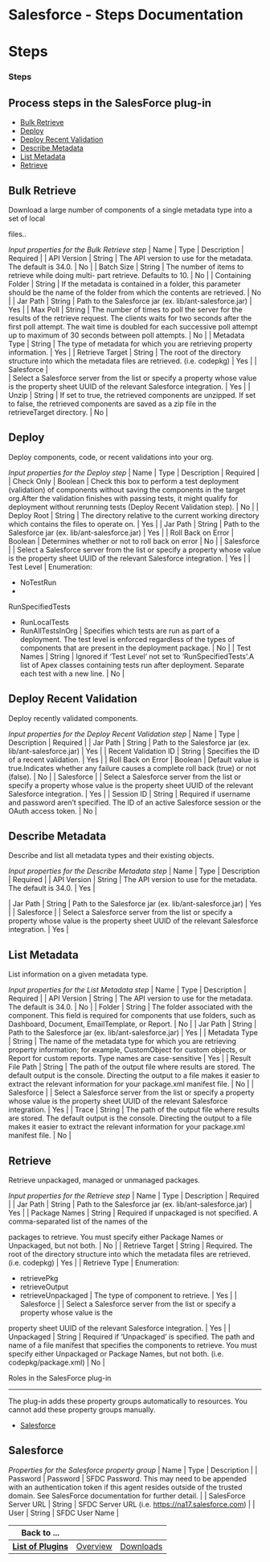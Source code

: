 
Salesforce - Steps Documentation
================================

# Steps




### Steps




 




Process steps in the SalesForce plug-in
---------------------------------------


* [Bulk 
Retrieve](#bulk_retrieve)
* [Deploy](#deploy)
* [Deploy Recent Validation](#deploy_recent_validation)
* [Describe 
Metadata](#describe_metadata)
* [List Metadata](#list_metadata)
* [Retrieve](#retrieve)




Bulk Retrieve
-------------



Download a large number of components of a single metadata type into a set of local  

files..




*Input properties 
for the Bulk Retrieve step*  | Name | Type | Description | Required |
| API Version | String | The API version to use 
for the metadata. The default is 34.0. | No |
| Batch Size | String | The number of items to retrieve while doing multi-
part retrieve. Defaults to 10. | No |
| Containing Folder | String | If the metadata is contained in a folder, this 
parameter should be the name of the
folder from which the contents are retrieved. | No |
| Jar Path | String | Path to 
the Salesforce jar (ex. lib/ant-salesforce.jar) | Yes |
| Max Poll | String | The number of times to poll the server for
 the results of the retrieve request. The
clients waits for two seconds after the first poll attempt. The wait time is 
doubled
for each successive poll attempt up to maximum of 30 seconds between poll attempts. | No |
| Metadata Type | 
String | The type of metadata for which you are retrieving property information. | Yes |
| Retrieve Target | String | 
The root of the directory structure into which the metadata files are retrieved. (i.e.
codepkg) | Yes |
| Salesforce |  
| Select a Salesforce server from the list or specify a property whose value is the
property sheet UUID of the relevant 
Salesforce integration. | Yes |
| Unzip | String | If set to true, the retrieved components are unzipped. If set to 
false, the retrieved
components are saved as a zip file in the retrieveTarget directory. | No |


Deploy
------


Deploy
 components, code, or recent validations into your org.




*Input properties for the Deploy step*  | Name | Type | 
Description | Required |
| Check Only | Boolean | Check this box to perform a test deployment (validation) of components
 without saving
the components in the target org.After the validation finishes
with passing tests, it might qualify for 
deployment without rerunning tests (Deploy
Recent Validation step). | No |
| Deploy Root | String | The directory 
relative to the current working directory which contains
the files to operate on. | Yes |
| Jar Path | String | Path to 
the Salesforce jar (ex. lib/ant-salesforce.jar) | Yes |
| Roll Back on Error | Boolean | Determines whether or not to 
roll back on error | No |
| Salesforce |  | Select a Salesforce server from the list or specify a property whose value 
is the
property sheet UUID of the relevant Salesforce integration. | Yes |
| Test Level | Enumeration:
* NoTestRun
* 
RunSpecifiedTests
* RunLocalTests
* RunAllTestsInOrg
 | Specifies which tests are run as part of a deployment. The test 
level is enforced
regardless of the types of components that are present in the deployment package. | No |
| Test Names 
| String | Ignored if ‘Test Level’ not set to ‘RunSpecifiedTests’.A list of Apex classes containing
tests run after 
deployment. Separate each test with a new line. | No |


Deploy Recent Validation
------------------------


Deploy 
recently validated components.




*Input properties for the Deploy Recent Validation step*  | Name | Type | Description
 | Required |
| Jar Path | String | Path to the Salesforce jar (ex. lib/ant-salesforce.jar) | Yes |
| Recent Validation 
ID | String | Specifies the ID of a recent validation. | Yes |
| Roll Back on Error | Boolean | Default value is 
true.Indicates whether any failure causes a complete roll back
(true) or not (false). | No |
| Salesforce |  | Select a 
Salesforce server from the list or specify a property whose value is the
property sheet UUID of the relevant Salesforce 
integration. | Yes |
| Session ID | String | Required if username and password aren’t specified. The ID of an active 
Salesforce
session or the OAuth access token. | No |


Describe Metadata
-----------------


Describe and list all 
metadata types and their existing objects.




*Input properties for the Describe Metadata step*  | Name | Type | 
Description | Required |
| API Version | String | The API version to use for the metadata. The default is 34.0. | Yes |

| Jar Path | String | Path to the Salesforce jar (ex. lib/ant-salesforce.jar) | Yes |
| Salesforce |  | Select a 
Salesforce server from the list or specify a property whose value is the
property sheet UUID of the relevant Salesforce 
integration. | Yes |


List Metadata
-------------


List information on a given metadata type.




*Input properties 
for the List Metadata step*  | Name | Type | Description | Required |
| API Version | String | The API version to use 
for the metadata. The default is 34.0. | No |
| Folder | String | The folder associated with the component. This field 
is required for components that
use folders, such as Dashboard, Document, EmailTemplate, or Report. | No |
| Jar Path | 
String | Path to the Salesforce jar (ex. lib/ant-salesforce.jar) | Yes |
| Metadata Type | String | The name of the 
metadata type for which you are retrieving property information; for
example, CustomObject for custom objects, or Report
 for custom reports. Type names
are case-sensitive | Yes |
| Result File Path | String | The path of the output file 
where results are stored. The default output is the console.
Directing the output to a file makes it easier to extract 
the relevant information
for your package.xml manifest file. | No |
| Salesforce |  | Select a Salesforce server from 
the list or specify a property whose value is the
property sheet UUID of the relevant Salesforce integration. | Yes |
| 
Trace | String | The path of the output file where results are stored. The default output is the console.
Directing the 
output to a file makes it easier to extract the relevant information
for your package.xml manifest file. | No |



Retrieve
--------


Retrieve unpackaged, managed or unmanaged packages.




*Input properties for the Retrieve step*  | 
Name | Type | Description | Required |
| Jar Path | String | Path to the Salesforce jar (ex. lib/ant-salesforce.jar) | 
Yes |
| Package Names | String | Required if unpackaged is not specified. A comma-separated list of the names of the

packages to retrieve. You must specify either Package Names or Unpackaged, but not
both. | No |
| Retrieve Target | 
String | Required. The root of the directory structure into which the metadata files are retrieved.
(i.e. codepkg) | Yes
 |
| Retrieve Type | Enumeration:
* retrievePkg
* retrieveOutput
* retrieveUnpackaged
 | The type of component to 
retrieve. | Yes |
| Salesforce |  | Select a Salesforce server from the list or specify a property whose value is the

property sheet UUID of the relevant Salesforce integration. | Yes |
| Unpackaged | String | Required if ‘Unpackaged’ is 
specified. The path and name of a file manifest that specifies
the components to retrieve. You must specify either 
Unpackaged or Package Names, but
not both. (i.e. codepkg/package.xml) | No |




Roles in the SalesForce plug-in

-------------------------------


The plug-in adds these property groups automatically to resources. You cannot add 
these property groups manually.



* [Salesforce](#salesforce_role)



Salesforce
----------




*Properties for the 
Salesforce property group*  | Name | Type | Description |
| Password | Password | SFDC Password. This may need to be 
appended with an authentication token if this
agent resides outside of the trusted domain. See SalesForce documentation 
for further
detail. |
| SalesForce Server URL | String | SFDC Server URL (i.e. https://na17.salesforce.com) |
| User | 
String | SFDC User Name |






|Back to ...|||
| :---: | :---: | :---: |
|[**List of Plugins**](../../index.md)|[Overview](./overview.md)|[Downloads](./downloads.md)|
